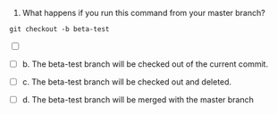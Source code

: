 1. What happens if you run this command from your master branch?

```
git checkout -b beta-test
```

<input type="checkbox" id="vehicle1" name="vehicle1" value="a. A new branch called beta-test will be created and switched to.">

- [ ] b. The beta-test branch will be checked out of the current commit.

- [ ] c. The beta-test branch will be checked out and deleted.

- [ ] d. The beta-test branch will be merged with the master branch
